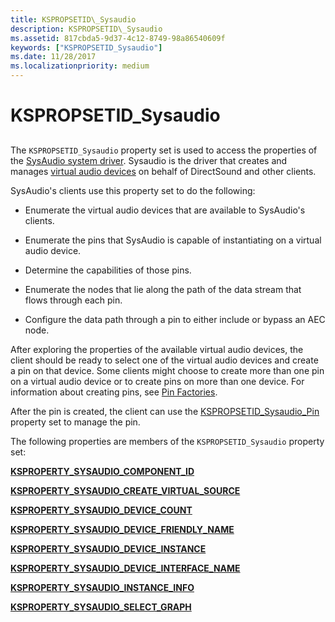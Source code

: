 ```yaml
---
title: KSPROPSETID\_Sysaudio
description: KSPROPSETID\_Sysaudio
ms.assetid: 817cbda5-9d37-4c12-8749-98a86540609f
keywords: ["KSPROPSETID_Sysaudio"]
ms.date: 11/28/2017
ms.localizationpriority: medium
---
```


# KSPROPSETID\_Sysaudio


## <span id="ddk_kspropsetid_sysaudio_ks"></span><span id="DDK_KSPROPSETID_SYSAUDIO_KS"></span>


The `KSPROPSETID_Sysaudio` property set is used to access the properties of the [SysAudio system driver](https://docs.microsoft.com/windows-hardware/drivers/audio/kernel-mode-wdm-audio-components#sysaudio-system-driver). Sysaudio is the driver that creates and manages [virtual audio devices](https://docs.microsoft.com/windows-hardware/drivers/audio/virtual-audio-devices) on behalf of DirectSound and other clients.

SysAudio's clients use this property set to do the following:

-   Enumerate the virtual audio devices that are available to SysAudio's clients.

-   Enumerate the pins that SysAudio is capable of instantiating on a virtual audio device.

-   Determine the capabilities of those pins.

-   Enumerate the nodes that lie along the path of the data stream that flows through each pin.

-   Configure the data path through a pin to either include or bypass an AEC node.

After exploring the properties of the available virtual audio devices, the client should be ready to select one of the virtual audio devices and create a pin on that device. Some clients might choose to create more than one pin on a virtual audio device or to create pins on more than one device. For information about creating pins, see [Pin Factories](https://docs.microsoft.com/windows-hardware/drivers/audio/pin-factories).

After the pin is created, the client can use the [KSPROPSETID\_Sysaudio\_Pin](kspropsetid-sysaudio-pin.md) property set to manage the pin.

The following properties are members of the `KSPROPSETID_Sysaudio` property set:

[**KSPROPERTY\_SYSAUDIO\_COMPONENT\_ID**](ksproperty-sysaudio-component-id.md)

[**KSPROPERTY\_SYSAUDIO\_CREATE\_VIRTUAL\_SOURCE**](ksproperty-sysaudio-create-virtual-source.md)

[**KSPROPERTY\_SYSAUDIO\_DEVICE\_COUNT**](ksproperty-sysaudio-device-count.md)

[**KSPROPERTY\_SYSAUDIO\_DEVICE\_FRIENDLY\_NAME**](ksproperty-sysaudio-device-friendly-name.md)

[**KSPROPERTY\_SYSAUDIO\_DEVICE\_INSTANCE**](ksproperty-sysaudio-device-instance.md)

[**KSPROPERTY\_SYSAUDIO\_DEVICE\_INTERFACE\_NAME**](ksproperty-sysaudio-device-interface-name.md)

[**KSPROPERTY\_SYSAUDIO\_INSTANCE\_INFO**](ksproperty-sysaudio-instance-info.md)

[**KSPROPERTY\_SYSAUDIO\_SELECT\_GRAPH**](ksproperty-sysaudio-select-graph.md)

 

 






